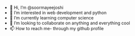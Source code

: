 - 👋 Hi, I’m @soormayeejoshi
- 👀 I’m interested in web development and python
- 🌱 I’m currently learning computer science
- 💞️ I’m looking to collaborate on anything and everything cool
- 📫 How to reach me- through my github profile

<!---
soormayeejoshi/soormayeejoshi is a ✨ special ✨ repository because its `README.md` (this file) appears on your GitHub profile.
You can click the Preview link to take a look at your changes.
--->
